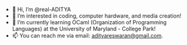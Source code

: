 - 👋 Hi, I’m @real-ADITYA
- 👀 I’m interested in coding, computer hardware, and media creation!
- 🌱 I’m currently learning OCaml (Organization of Programming Languages) at the University of Maryland - College Park!
- 📫 You can reach me via email: adityareswaran@gmail.com.

<!---
real-ADITYA/real-ADITYA is a ✨ special ✨ repository because its `README.md` (this file) appears on your GitHub profile.
You can click the Preview link to take a look at your changes.
--->
